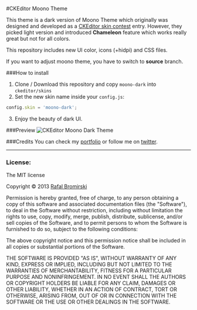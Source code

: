 #CKEditor Moono Theme

This theme is a dark version of Moono Theme which originally was designed and developed as a <a href="http://ckeditor.com/blog/ckeditor-4-skin-contest">CKEditor skin contest</a> entry. However, they picked light version and introduced **Chameleon** feature which works really great but not for all colors.

This repository includes new UI color, icons (+hidpi) and CSS files.

If you want to adjust moono theme, you have to switch to **source** branch.

###How to install
1. Clone / Download this repository and copy `moono-dark` into `ckeditor/skins`
2. Set the new skin name inside your `config.js`:

```js
config.skin = 'moono-dark';
```
3. Enjoy the beauty of dark UI.

###Preview
![CKEditor Moono Dark Theme](http://demos.paranoida.com/ckeditor-moono/moono-dark.png)

###Credits
You can check my <a href="http://paranoida.com">portfolio</a> or follow me on <a href="https://twitter.com/paranoida">twitter</a>.

---
### License:

The MIT license

Copyright &copy; 2013 [Rafal Bromirski](http://paranoida.com)

Permission is hereby granted, free of charge, to any person obtaining a copy of this software and associated documentation files (the "Software"), to deal in the Software without restriction, including without limitation the rights to use, copy, modify, merge, publish, distribute, sublicense, and/or sell copies of the Software, and to permit persons to whom the Software is furnished to do so, subject to the following conditions:

The above copyright notice and this permission notice shall be included in all copies or substantial portions of the Software.

THE SOFTWARE IS PROVIDED "AS IS", WITHOUT WARRANTY OF ANY KIND, EXPRESS OR IMPLIED, INCLUDING BUT NOT LIMITED TO THE WARRANTIES OF MERCHANTABILITY, FITNESS FOR A PARTICULAR PURPOSE AND NONINFRINGEMENT. IN NO EVENT SHALL THE AUTHORS OR COPYRIGHT HOLDERS BE LIABLE FOR ANY CLAIM, DAMAGES OR OTHER LIABILITY, WHETHER IN AN ACTION OF CONTRACT, TORT OR OTHERWISE, ARISING FROM, OUT OF OR IN CONNECTION WITH THE SOFTWARE OR THE USE OR OTHER DEALINGS IN THE SOFTWARE.
